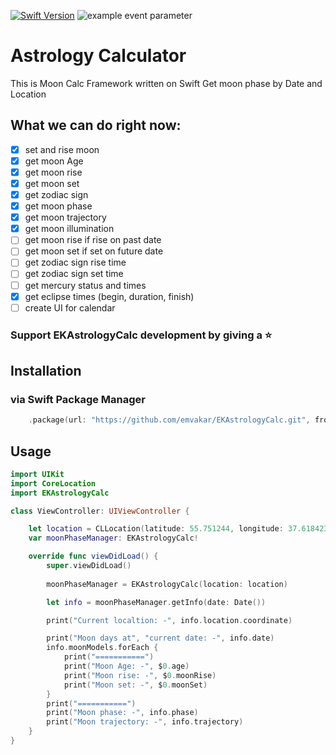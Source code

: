 [![Swift Version](https://img.shields.io/badge/Swift-5.9-green.svg)](https://swift.org) ![example event parameter](https://github.com/emvakar/EKAstrologyCalc/actions/workflows/tests.yml/badge.svg?branch=master)

# Astrology Calculator
This is Moon Calc Framework written on Swift
Get moon phase by Date and Location

## What we can do right now:

- [x] set and rise moon
- [x] get moon Age
- [x] get moon rise
- [x] get moon set
- [x] get zodiac sign
- [x] get moon phase
- [x] get moon trajectory
- [x] get moon illumination
- [ ] get moon rise if rise on past date
- [ ] get moon set if set on future date
- [ ] get zodiac sign rise time
- [ ] get zodiac sign set time
- [ ] get mercury status and times
- [x] get eclipse times (begin, duration, finish)
- [ ] create UI for calendar

### Support EKAstrologyCalc development by giving a ⭐️

## Installation

### via Swift Package Manager

```swift
    .package(url: "https://github.com/emvakar/EKAstrologyCalc.git", from: "1.0.4")
```

## Usage

```swift
import UIKit
import CoreLocation
import EKAstrologyCalc

class ViewController: UIViewController {

    let location = CLLocation(latitude: 55.751244, longitude: 37.618423) // Moscow
    var moonPhaseManager: EKAstrologyCalc!

    override func viewDidLoad() {
        super.viewDidLoad()
        
        moonPhaseManager = EKAstrologyCalc(location: location)

        let info = moonPhaseManager.getInfo(date: Date())

        print("Current localtion: -", info.location.coordinate)

        print("Moon days at", "current date: -", info.date)
        info.moonModels.forEach {
            print("===========")
            print("Moon Age: -", $0.age)
            print("Moon rise: -", $0.moonRise)
            print("Moon set: -", $0.moonSet)
        }
        print("===========")
        print("Moon phase: -", info.phase)
        print("Moon trajectory: -", info.trajectory)
    }
}
```
